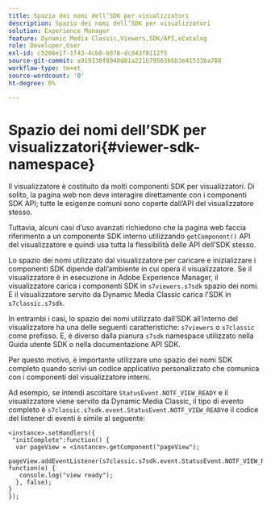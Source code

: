 ```yaml
---
title: Spazio dei nomi dell’SDK per visualizzatori
description: Spazio dei nomi dell’SDK per visualizzatori
solution: Experience Manager
feature: Dynamic Media Classic,Viewers,SDK/API,eCatalog
role: Developer,User
exl-id: c5286e1f-1f43-4cb8-b876-dc843f8112f5
source-git-commit: a919130f0940d81a221b79563b6b3e41533ba788
workflow-type: tm+mt
source-wordcount: '0'
ht-degree: 0%

---
```


# Spazio dei nomi dell’SDK per visualizzatori{#viewer-sdk-namespace}

Il visualizzatore è costituito da molti componenti SDK per visualizzatori. Di solito, la pagina web non deve interagire direttamente con i componenti SDK API; tutte le esigenze comuni sono coperte dall’API del visualizzatore stesso.

Tuttavia, alcuni casi d’uso avanzati richiedono che la pagina web faccia riferimento a un componente SDK interno utilizzando `getComponent()` API del visualizzatore e quindi usa tutta la flessibilità delle API dell’SDK stesso.

Lo spazio dei nomi utilizzato dal visualizzatore per caricare e inizializzare i componenti SDK dipende dall’ambiente in cui opera il visualizzatore. Se il visualizzatore è in esecuzione in Adobe Experience Manager, il visualizzatore carica i componenti SDK in `s7viewers.s7sdk` spazio dei nomi. E il visualizzatore servito da Dynamic Media Classic carica l&#39;SDK in `s7classic.s7sdk`.

In entrambi i casi, lo spazio dei nomi utilizzato dall’SDK all’interno del visualizzatore ha una delle seguenti caratteristiche: `s7viewers` o `s7classic` come prefisso. E, è diverso dalla pianura `s7sdk` namespace utilizzato nella Guida utente SDK o nella documentazione API SDK.

Per questo motivo, è importante utilizzare uno spazio dei nomi SDK completo quando scrivi un codice applicativo personalizzato che comunica con i componenti del visualizzatore interni.

Ad esempio, se intendi ascoltare `StatusEvent.NOTF_VIEW_READY` e il visualizzatore viene servito da Dynamic Media Classic, il tipo di evento completo è `s7classic.s7sdk.event.StatusEvent.NOTF_VIEW_READY`e il codice del listener di eventi è simile al seguente:

```
<instance>.setHandlers({ 
 "initComplete":function() { 
  var pageView = <instance>.getComponent("pageView"); 
   pageView.addEventListener(s7classic.s7sdk.event.StatusEvent.NOTF_VIEW_READY, function(e) { 
   console.log("view ready"); 
  }, false); 
} 
});
```
